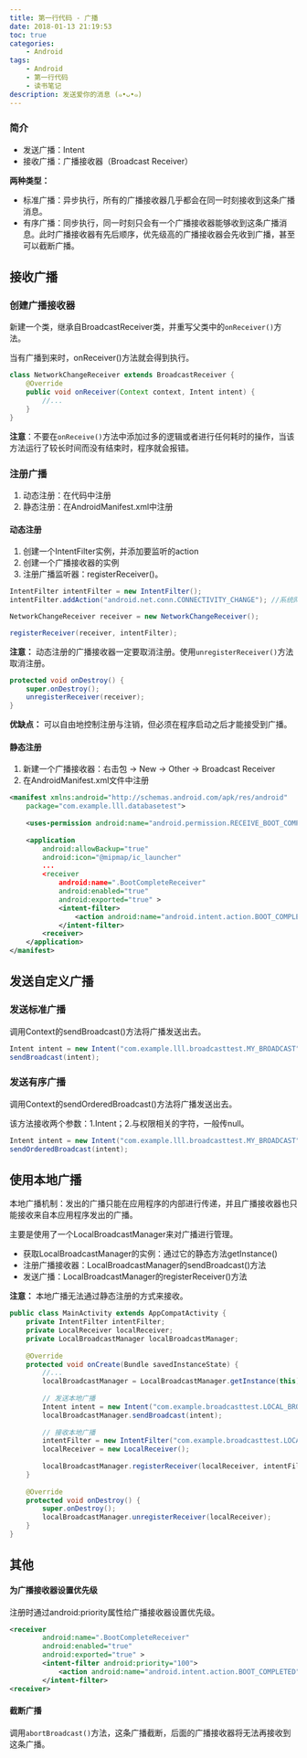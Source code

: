 ```yaml
---
title: 第一行代码 - 广播
date: 2018-01-13 21:19:53
toc: true
categories:
    - Android
tags: 
    - Android
    - 第一行代码
    - 读书笔记
description: 发送爱你的消息 (๑•ᴗ•๑)
---
```


### 简介

- 发送广播：Intent
- 接收广播：广播接收器（Broadcast Receiver）

**两种类型：**

- 标准广播：异步执行，所有的广播接收器几乎都会在同一时刻接收到这条广播消息。
- 有序广播：同步执行，同一时刻只会有一个广播接收器能够收到这条广播消息。此时广播接收器有先后顺序，优先级高的广播接收器会先收到广播，甚至可以截断广播。


## 接收广播

### 创建广播接收器

新建一个类，继承自BroadcastReceiver类，并重写父类中的`onReceiver()`方法。

当有广播到来时，onReceiver()方法就会得到执行。

```java
class NetworkChangeReceiver extends BroadcastReceiver {
    @Override
    public void onReceiver(Context context, Intent intent) {
        //...
    }
}
```

**注意**：不要在`onReceive()`方法中添加过多的逻辑或者进行任何耗时的操作，当该方法运行了较长时间而没有结束时，程序就会报错。

### 注册广播

1. 动态注册：在代码中注册
2. 静态注册：在AndroidManifest.xml中注册

#### 动态注册

1. 创建一个IntentFilter实例，并添加要监听的action
2. 创建一个广播接收器的实例
3. 注册广播监听器：registerReceiver()。

```java
IntentFilter intentFilter = new IntentFilter();
intentFilter.addAction("android.net.conn.CONNECTIVITY_CHANGE"); //系统网络变化监听

NetworkChangeReceiver receiver = new NetworkChangeReceiver();

registerReceiver(receiver, intentFilter);
```

**注意：** 动态注册的广播接收器一定要取消注册。使用`unregisterReceiver()`方法取消注册。

```java
protected void onDestroy() {
    super.onDestroy();
    unregisterReceiver(receiver);
}
```

**优缺点：** 可以自由地控制注册与注销，但必须在程序启动之后才能接受到广播。

#### 静态注册

1. 新建一个广播接收器：右击包 -> New -> Other -> Broadcast Receiver
2. 在AndroidManifest.xml文件中注册

```xml
<manifest xmlns:android="http://schemas.android.com/apk/res/android"
    package="com.example.lll.databasetest">
    
    <uses-permission android:name="android.permission.RECEIVE_BOOT_COMPLETED" />
    
    <application
        android:allowBackup="true"
        android:icon="@mipmap/ic_launcher"
        ...
        <receiver
            android:name=".BootCompleteReceiver"
            android:enabled="true"
            android:exported="true" >
            <intent-filter>
                <action android:name="android.intent.action.BOOT_COMPLETED" />
            </intent-filter>
        <receiver>
    </application>
</manifest>
```

## 发送自定义广播

### 发送标准广播

调用Context的sendBroadcast()方法将广播发送出去。

```java
Intent intent = new Intent("com.example.lll.broadcasttest.MY_BROADCAST");
sendBroadcast(intent);
```

### 发送有序广播

调用Context的sendOrderedBroadcast()方法将广播发送出去。

该方法接收两个参数：1.Intent；2.与权限相关的字符，一般传null。

```java
Intent intent = new Intent("com.example.lll.broadcasttest.MY_BROADCAST");
sendOrderedBroadcast(intent);
```

## 使用本地广播

本地广播机制：发出的广播只能在应用程序的内部进行传递，并且广播接收器也只能接收来自本应用程序发出的广播。

主要是使用了一个LocalBroadcastManager来对广播进行管理。

- 获取LocalBroadcastManager的实例：通过它的静态方法getInstance()
- 注册广播接收器：LocalBroadcastManager的sendBroadcast()方法
- 发送广播：LocalBroadcastManager的registerReceiver()方法

**注意：** 本地广播无法通过静态注册的方式来接收。

```java
public class MainActivity extends AppCompatActivity {
    private IntentFilter intentFilter;
    private LocalReceiver localReceiver;
    private LocalBroadcastManager localBroadcastManager;
    
    @Override
    protected void onCreate(Bundle savedInstanceState) {
        //...
        localBroadcastManager = LocalBroadcastManager.getInstance(this);
        
        // 发送本地广播
        Intent intent = new Intent("com.example.broadcasttest.LOCAL_BROADCAST");
        localBroadcastManager.sendBroadcast(intent);
        
        // 接收本地广播
        intentFilter = new IntentFilter("com.example.broadcasttest.LOCAL_BROADCAST");
        localReceiver = new LocalReceiver();
        
        localBroadcastManager.registerReceiver(localReceiver, intentFilter);
    }
    
    @Override
    protected void onDestroy() {
        super.onDestroy();
        localBroadcastManager.unregisterReceiver(localReceiver);
    }
}
```

## 其他

#### 为广播接收器设置优先级

注册时通过android:priority属性给广播接收器设置优先级。

```xml
<receiver
        android:name=".BootCompleteReceiver"
        android:enabled="true"
        android:exported="true" >
        <intent-filter android:priority="100">
            <action android:name="android.intent.action.BOOT_COMPLETED" />
        </intent-filter>
<receiver>
```

#### 截断广播

调用`abortBroadcast()`方法，这条广播截断，后面的广播接收器将无法再接收到这条广播。
